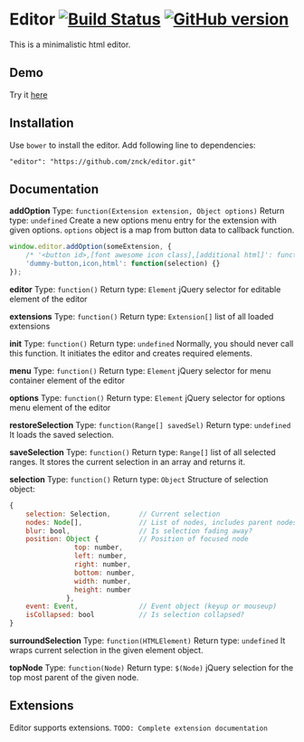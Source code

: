 # Editor [![Build Status](https://secure.travis-ci.org/znck/editor.svg?branch=master)](https://travis-ci.org/znck/editor) [![GitHub version](https://badge.fury.io/gh/znck%2Feditor.svg)](http://badge.fury.io/gh/znck%2Feditor)

This is a minimalistic html editor.

## Demo
Try it [here](http://znck.github.io/editor/demo.html)

## Installation
Use `bower` to install the editor. Add following line to dependencies:

    "editor": "https://github.com/znck/editor.git"

## Documentation

**addOption**
Type: `function(Extension extension, Object options)`
Return type: `undefined`
Create a new options menu entry for the extension with given options. `options` object 
is a map from button data to callback function.

```js
window.editor.addOption(someExtension, {
    /* '<button id>,[font awesome icon class],[additional html]': function(){} */
    'dummy-button,icon,html': function(selection) {}
});
```

**editor**
Type: `function()`
Return type: `Element` jQuery selector for editable element of the editor

**extensions**
Type: `function()`
Return type: `Extension[]` list of all loaded extensions

**init**
Type: `function()`
Return type: `undefined`
Normally, you should never call this function. It initiates the editor and creates required elements.

**menu**
Type: `function()`
Return type: `Element` jQuery selector for menu container element of the editor

**options**
Type: `function()`
Return type: `Element` jQuery selector for options menu element of the editor

**restoreSelection**
Type: `function(Range[] savedSel)`
Return type: `undefined`
It loads the saved selection.

**saveSelection**
Type: `function()`
Return type: `Range[]` list of all selected ranges.
It stores the current selection in an array and returns it.

**selection**
Type: `function()`
Return type: `Object`
Structure of selection object:

```js
{
    selection: Selection,       // Current selection
    nodes: Node[],              // List of nodes, includes parent nodes of current selection
    blur: bool,                 // Is selection fading away?
    position: Object {          // Position of focused node
                top: number,
                left: number,
                right: number,
                bottom: number,
                width: number,
                height: number
              },
    event: Event,               // Event object (keyup or mouseup)
    isCollapsed: bool           // Is selection collapsed?
}
```

**surroundSelection**
Type: `function(HTMLElement)`
Return type: `undefined`
It wraps current selection in the given element object.

**topNode**
Type: `function(Node)`
Return type: `$(Node)` jQuery selection for the top most parent of the given node.

## Extensions
Editor supports extensions. `TODO: Complete extension documentation`  
